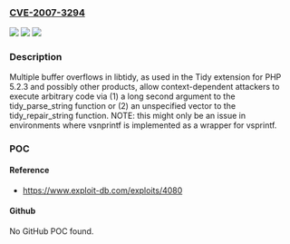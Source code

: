 ### [CVE-2007-3294](https://cve.mitre.org/cgi-bin/cvename.cgi?name=CVE-2007-3294)
![](https://img.shields.io/static/v1?label=Product&message=n%2Fa&color=blue)
![](https://img.shields.io/static/v1?label=Version&message=n%2Fa&color=blue)
![](https://img.shields.io/static/v1?label=Vulnerability&message=n%2Fa&color=brighgreen)

### Description

Multiple buffer overflows in libtidy, as used in the Tidy extension for PHP 5.2.3 and possibly other products, allow context-dependent attackers to execute arbitrary code via (1) a long second argument to the tidy_parse_string function or (2) an unspecified vector to the tidy_repair_string function.  NOTE: this might only be an issue in environments where vsnprintf is implemented as a wrapper for vsprintf.

### POC

#### Reference
- https://www.exploit-db.com/exploits/4080

#### Github
No GitHub POC found.

